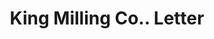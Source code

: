 ---
doi: 10.7916/D8RB8GKR
date_other: '1913'
date_other_textual: '1913'
form: correspondence
genre:
- Letters (correspondence)
name:
- King Milling Co.
object_in_context_url: https://biggert.cul.columbia.edu/items/view/ave_biggert_00636
subject_hierarchical_geographic:
- Lowell, Michigan, United States
subject_name:
- King Milling Co.
title: King Milling Co.. Letter
sort_title: King Milling Co.. Letter
call_number: ave_biggert_00636
coordinates:
- 42.933611111111105,-85.34194444444444
pid: ave_biggert_00636
identifiers: ave_biggert_00636
permalink: /biggert/ave_biggert_00636/
layout: iiif-image-page
---